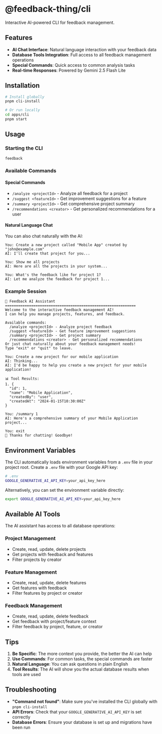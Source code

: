 # @feedback-thing/cli

Interactive AI-powered CLI for feedback management.

## Features

- **AI Chat Interface**: Natural language interaction with your feedback data
- **Database Tools Integration**: Full access to all feedback management operations
- **Special Commands**: Quick access to common analysis tasks
- **Real-time Responses**: Powered by Gemini 2.5 Flash Lite

## Installation

```bash
# Install globally
pnpm cli-install

# Or run locally
cd apps/cli
pnpm start
```

## Usage

### Starting the CLI

```bash
feedback
```

### Available Commands

#### Special Commands

- `/analyze <projectId>` - Analyze all feedback for a project
- `/suggest <featureId>` - Get improvement suggestions for a feature
- `/summary <projectId>` - Get comprehensive project summary
- `/recommendations <creator>` - Get personalized recommendations for a user

#### Natural Language Chat

You can also chat naturally with the AI:

```
You: Create a new project called "Mobile App" created by "john@example.com"
AI: I'll create that project for you...

You: Show me all projects
AI: Here are all the projects in your system...

You: What's the feedback like for project 1?
AI: Let me analyze the feedback for project 1...
```

### Example Session

```
🤖 Feedback AI Assistant
============================================================
Welcome to the interactive feedback management AI!
I can help you manage projects, features, and feedback.

Available commands:
  /analyze <projectId> - Analyze project feedback
  /suggest <featureId> - Get feature improvement suggestions
  /summary <projectId> - Get project summary
  /recommendations <creator> - Get personalized recommendations
Or just chat naturally about your feedback management needs!
Type "exit" or "quit" to leave.

You: Create a new project for our mobile application
AI: Thinking...
AI: I'd be happy to help you create a new project for your mobile application!

📊 Tool Results:
1. {
  "id": 1,
  "name": "Mobile Application",
  "createdBy": "user",
  "createdAt": "2024-01-15T10:30:00Z"
}

You: /summary 1
AI: Here's a comprehensive summary of your Mobile Application project...

You: exit
👋 Thanks for chatting! Goodbye!
```

## Environment Variables

The CLI automatically loads environment variables from a `.env` file in your project root. Create a `.env` file with your Google API key:

```bash
# .env
GOOGLE_GENERATIVE_AI_API_KEY=your_api_key_here
```

Alternatively, you can set the environment variable directly:

```bash
export GOOGLE_GENERATIVE_AI_API_KEY=your_api_key_here
```

## Available AI Tools

The AI assistant has access to all database operations:

### Project Management

- Create, read, update, delete projects
- Get projects with feedback and features
- Filter projects by creator

### Feature Management

- Create, read, update, delete features
- Get features with feedback
- Filter features by project or creator

### Feedback Management

- Create, read, update, delete feedback
- Get feedback with project/feature context
- Filter feedback by project, feature, or creator

## Tips

1. **Be Specific**: The more context you provide, the better the AI can help
2. **Use Commands**: For common tasks, the special commands are faster
3. **Natural Language**: You can ask questions in plain English
4. **Tool Results**: The AI will show you the actual database results when tools are used

## Troubleshooting

- **"Command not found"**: Make sure you've installed the CLI globally with `pnpm cli-install`
- **API Errors**: Check that your `GOOGLE_GENERATIVE_AI_API_KEY` is set correctly
- **Database Errors**: Ensure your database is set up and migrations have been run

